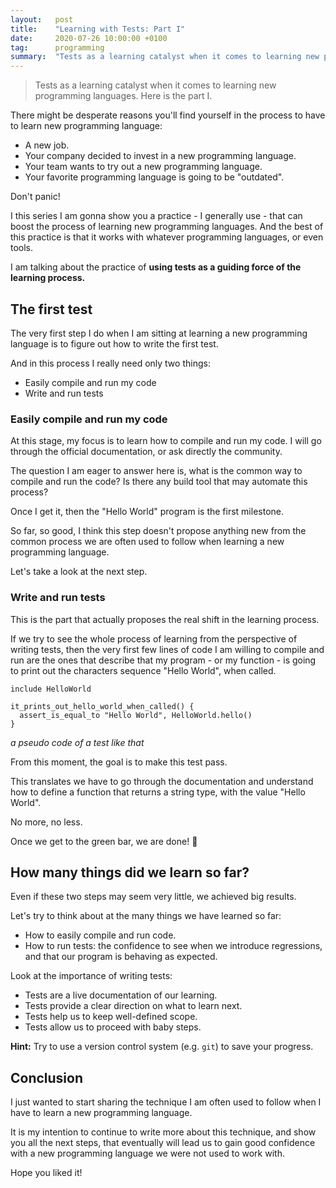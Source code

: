 ```yaml
---
layout:   post
title:    "Learning with Tests: Part I"
date:     2020-07-26 10:00:00 +0100
tag:      programming
summary:  "Tests as a learning catalyst when it comes to learning new programming languages. Here is the part I."
---
```


> Tests as a learning catalyst when it comes to learning new programming languages. Here is the part I.

<!--more-->

There might be desperate reasons you'll find yourself in the process to have to learn new programming language:

- A new job.
- Your company decided to invest in a new programming language.
- Your team wants to try out a new programming language.
- Your favorite programming language is going to be "outdated".

Don't panic!

I this series I am gonna show you a practice - I generally use - that can boost the process of learning new programming languages. And the best of this practice is that it works with whatever programming languages, or even tools.

I am talking about the practice of **using tests as a guiding force of the learning process.**

## The first test

The very first step I do when I am sitting at learning a new programming language is to figure out how to write the first test.

And in this process I really need only two things:

- Easily compile and run my code
- Write and run tests

### Easily compile and run my code

At this stage, my focus is to learn how to compile and run my code. I will go through the official documentation, or ask directly the community.

The question I am eager to answer here is, what is the common way to compile and run the code? Is there any build tool that may automate this process?

Once I get it, then the "Hello World" program is the first milestone.

So far, so good, I think this step doesn't propose anything new from the common process we are often used to follow when learning a new programming language.

Let's take a look at the next step.

### Write and run tests

This is the part that actually proposes the real shift in the learning process.

If we try to see the whole process of learning from the perspective of writing tests, then the very first few lines of code I am willing to compile and run are the ones that describe that my program - or my function - is going to print out the characters sequence "Hello World", when called.

```
include HelloWorld

it_prints_out_hello_world_when_called() {
  assert_is_equal_to "Hello World", HelloWorld.hello()
}

```
_a pseudo code of a test like that_

From this moment, the goal is to make this test pass.

This translates we have to go through the documentation and understand how to define a function that returns a string type, with the value "Hello World".

No more, no less.

Once we get to the green bar, we are done! :clap:

## How many things did we learn so far?

Even if these two steps may seem very little, we achieved big results.

Let's try to think about at the many things we have learned so far:

- How to easily compile and run code.
- How to run tests: the confidence to see when we introduce regressions, and that our program is behaving as expected.

Look at the importance of writing tests:

- Tests are a live documentation of our learning.
- Tests provide a clear direction on what to learn next.
- Tests help us to keep well-defined scope.
- Tests allow us to proceed with baby steps.

**Hint:** Try to use a version control system (e.g. `git`) to save your progress.

## Conclusion

I just wanted to start sharing the technique I am often used to follow when I have to learn a new programming language.

It is my intention to continue to write more about this technique, and show you all the next steps, that eventually will lead us to gain good confidence with a new programming language we were not used to work with.

Hope you liked it!